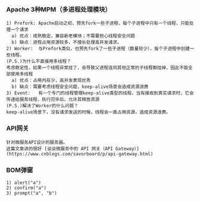 ### Apache 3种MPM（多进程处理模块）
	1) Prefork:	Apache启动之初，预先fork一些子进程，每个子进程中只有一个线程，只能处理一个请求
	  a) 优点：成熟稳定，兼容新老模块；不需要担心线程安全问题
	  b) 缺点：进程占用资源较多，不擅长处理高并发请求。
	2) Worker:	与Prefork类似，也预先fork了一些子进程（数量较少），每个子进程中创建一些线程。
	(P.S.)为什么不直接用多线程？
	考虑稳定性，如果一个线程异常挂了，会导致父进程连同其他正常的子线程都挂掉，因此不能全部使用多线程
	  a) 优点：占用内存少，高并发表现优秀
	  b) 缺点：需要考虑线程安全问题，keep-alive场景会造成资源浪费
	3) Event:	有一个专门的线程管理keep-alive类型的线程，当有接收到真实请求时，它会传递给服务线程，执行完毕后，允许其释放资源
	(P.S.)解决了Worker的什么问题？
	keep-alive场景下，没有请求发送的时候，线程会一直占用资源，造成资源浪费。
	
### API网关
	针对微服务API设计的服务器。
	这篇文章讲的很好 [谈谈微服务中的 API 网关（API Gateway）](https://www.cnblogs.com/savorboard/p/api-gateway.html)

### BOM弹窗
	1) alert("a")
	2) confirm("a")
	3) prompt("a", "b")
